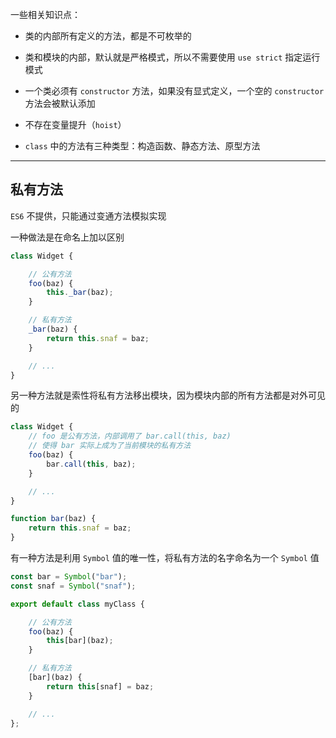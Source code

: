 一些相关知识点：

* 类的内部所有定义的方法，都是不可枚举的

* 类和模块的内部，默认就是严格模式，所以不需要使用 ```use strict``` 指定运行模式

* 一个类必须有 ```constructor``` 方法，如果没有显式定义，一个空的 ```constructor``` 方法会被默认添加

* 不存在变量提升（```hoist```）

* ```class``` 中的方法有三种类型：构造函数、静态方法、原型方法

----

## 私有方法

```ES6``` 不提供，只能通过变通方法模拟实现

一种做法是在命名上加以区别

```js
class Widget {

    // 公有方法
    foo(baz) {
        this._bar(baz);
    }

    // 私有方法
    _bar(baz) {
        return this.snaf = baz;
    }

    // ...
}
```

另一种方法就是索性将私有方法移出模块，因为模块内部的所有方法都是对外可见的

```js
class Widget {
    // foo 是公有方法，内部调用了 bar.call(this, baz)
    // 使得 bar 实际上成为了当前模块的私有方法
    foo(baz) {
        bar.call(this, baz);
    }

    // ...
}

function bar(baz) {
    return this.snaf = baz;
}
```

有一种方法是利用 ```Symbol``` 值的唯一性，将私有方法的名字命名为一个 ```Symbol``` 值

```js
const bar = Symbol("bar");
const snaf = Symbol("snaf");

export default class myClass {

    // 公有方法
    foo(baz) {
        this[bar](baz);
    }

    // 私有方法
    [bar](baz) {
        return this[snaf] = baz;
    }

    // ...
};
```



